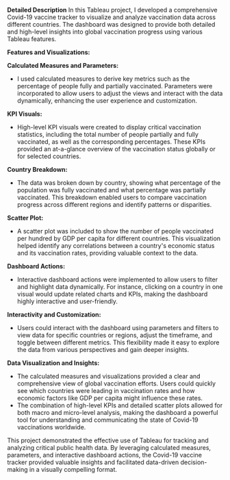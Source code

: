 **Detailed Description**
In this Tableau project, I developed a comprehensive Covid-19 vaccine tracker to visualize and analyze vaccination data across different countries. The dashboard was designed to provide both detailed and high-level insights into global vaccination progress using various Tableau features.

**Features and Visualizations:**

**Calculated Measures and Parameters:**
- I used calculated measures to derive key metrics such as the percentage of people fully and partially vaccinated. Parameters were incorporated to allow users to adjust the views and interact with the data dynamically, enhancing the user experience and customization.

**KPI Visuals:**
- High-level KPI visuals were created to display critical vaccination statistics, including the total number of people partially and fully vaccinated, as well as the corresponding percentages. These KPIs provided an at-a-glance overview of the vaccination status globally or for selected countries.

**Country Breakdown:**
- The data was broken down by country, showing what percentage of the population was fully vaccinated and what percentage was partially vaccinated. This breakdown enabled users to compare vaccination progress across different regions and identify patterns or disparities.

**Scatter Plot:**
- A scatter plot was included to show the number of people vaccinated per hundred by GDP per capita for different countries. This visualization helped identify any correlations between a country's economic status and its vaccination rates, providing valuable context to the data.

**Dashboard Actions:**
- Interactive dashboard actions were implemented to allow users to filter and highlight data dynamically. For instance, clicking on a country in one visual would update related charts and KPIs, making the dashboard highly interactive and user-friendly.
  
**Interactivity and Customization:**
- Users could interact with the dashboard using parameters and filters to view data for specific countries or regions, adjust the timeframe, and toggle between different metrics. This flexibility made it easy to explore the data from various perspectives and gain deeper insights.

**Data Visualization and Insights:**
- The calculated measures and visualizations provided a clear and comprehensive view of global vaccination efforts. Users could quickly see which countries were leading in vaccination rates and how economic factors like GDP per capita might influence these rates.
- The combination of high-level KPIs and detailed scatter plots allowed for both macro and micro-level analysis, making the dashboard a powerful tool for understanding and communicating the state of Covid-19 vaccinations worldwide.

This project demonstrated the effective use of Tableau for tracking and analyzing critical public health data. By leveraging calculated measures, parameters, and interactive dashboard actions, the Covid-19 vaccine tracker provided valuable insights and facilitated data-driven decision-making in a visually compelling format.
